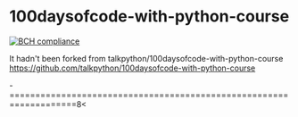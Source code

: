 # 100daysofcode-with-python-course

[![BCH compliance](https://bettercodehub.com/edge/badge/alex-vegan/100daysofcode-with-python-course?branch=master)](https://bettercodehub.com/)

It hadn't been forked from talkpython/100daysofcode-with-python-course 
https://github.com/talkpython/100daysofcode-with-python-course

-===================================================================8<
